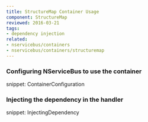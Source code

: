 ```yaml
---
title: StructureMap Container Usage
component: StructureMap
reviewed: 2016-03-21
tags:
- dependency injection
related:
- nservicebus/containers
- nservicebus/containers/structuremap
---
```


### Configuring NServiceBus to use the container

snippet: ContainerConfiguration


### Injecting the dependency in the handler

snippet: InjectingDependency